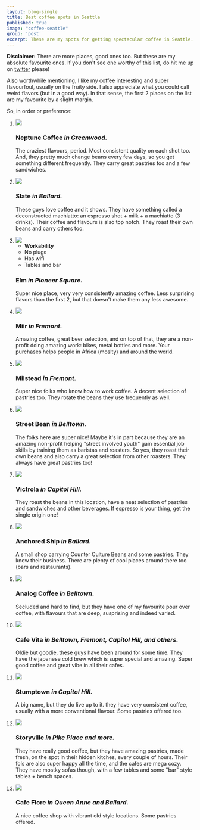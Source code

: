 ```yaml
---
layout: blog-single
title: Best coffee spots in Seattle
published: true
image: "coffee-seattle"
group: 'post'
excerpt: These are my spots for getting spectacular coffee in Seattle.
---
```


<p><strong>Disclaimer:</strong> There are more places, good ones too. But these are my absolute favourite ones. If you don't see one worthy of this list, do hit me up on <a href="http://twitter.com/arturogoicochea">twitter</a> please!</p>

<p>Also worthwhile mentioning, I like my coffee interesting and super flavourfoul, usually on the fruity side. I also appreciate what you could call weird flavors (but in a good way). In that sense, the first 2 places on the list are my favourite by a slight margin.</p>

<p>So, in order or preference:</p>

<ol>

<li>
<img src="neptune">
<h3><strong>Neptune Coffee</strong> <em>in Greenwood.</em></h3>
<p>The craziest flavours, period. Most consistent quality on each shot too. And, they pretty much change beans every few days, so you get something different frequently. They carry great pastries too and a few sandwiches. </p>
</li>

<li>
<img src="slate">
<h3><strong>Slate</strong> <em>in Ballard.</em></h3>
<p>These guys love coffee and it shows. They have something called a deconstructed machiatto: an espresso shot + milk + a machiatto (3 drinks). Their coffee and flavours is also top notch. They roast their own beans and carry others too.</p>
</li>

<li>
<img src="elm">
<ul><li><strong>Workability</strong></li><li>No plugs</li><li>Has wifi</li><li>Tables and bar</li></ul>
<h3><strong>Elm</strong> <em>in Pioneer Square.</em></h3>
<p>Super nice place, very very consistently amazing coffee. Less surprising flavors than the first 2, but that doesn't make them any less awesome.</p>
</li>

<li>
<img src="miir">
<h3><strong>Miir</strong> <em>in Fremont.</em></h3>
<p>Amazing coffee, great beer selection, and on top of that, they are a non-profit doing amazing work: bikes, metal bottles and more. Your purchases helps people in Africa (moslty) and around the world.</p>
</li>

<li>
<img src="milstead">
<h3><strong>Milstead</strong> <em>in Fremont.</em></h3>
<p>Super nice folks who know how to work coffee. A decent selection of pastries too. They rotate the beans they use frequently as well.</p>
</li>

<li>
<img src="street-bean">
<h3><strong>Street Bean</strong> <em>in Belltown.</em></h3>
<p>The folks here are super nice! Maybe it's in part because they are an amazing non-profit helping "street involved youth" gain essential job skills by training them as baristas and roasters. So yes, they roast their own beans and also carry a great selection from other roasters. They always have great pastries too!</p>
</li>

<li>
<img src="victrola">
<h3><strong>Victrola</strong> <em>in Capitol Hill.</em></h3>
<p>They roast the beans in this location, have a neat selection of pastries and sandwiches and other beverages. If espresso is your thing, get the single origin one!</p>
</li>

<li>
<img src="anchored">
<h3><strong>Anchored Ship</strong> <em>in Ballard.</em></h3>
<p>A small shop carrying Counter Culture Beans and some pastries. They know their business. There are plenty of cool places around there too (bars and restaurants).</p>
</li>

<li>
<img src="analog">
<h3><strong>Analog Coffee</strong> <em>in Belltown.</em></h3>
<p>Secluded and hard to find, but they have one of my favourite pour over coffee, with flavours that are deep, susprising and indeed varied.</p>
</li>

<li>
<img src="vita">
<h3><strong>Cafe Vita</strong> <em>in Belltown, Fremont, Capitol Hill, and others.</em></h3>
<p>Oldie but goodie, these guys have been around for some time. They have the japanese cold brew which is super special and amazing. Super good coffee and great vibe in all their cafes.</p>
</li>

<li>
<img src="stumptown">
<h3><strong>Stumptown</strong> <em>in Capitol Hill.</em></h3>
<p>A big name, but they do live up to it. they have very consistent coffee, usually with a more conventional flavour. Some pastries offered too.</p>
</li>

<li>
<img src="storyville">
<h3><strong>Storyville</strong> <em>in Pike Place and more.</em></h3>
<p>They have really good coffee, but they have amazing pastries, made fresh, on the spot in their hidden kitches, every couple of hours. Their fols are also super happy all the time, and the cafes are mega cozy. They have mostky sofas though, with a few tables and some "bar" style tables + bench spaces.</p>
</li>

<li>
<img src="fiore">
<h3><strong>Cafe Fiore</strong> <em>in Queen Anne and Ballard.</em></h3>
<p>A nice coffee shop with vibrant old style locations. Some pastries offered.</p>
</li>

</ol>
